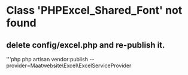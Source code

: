 
# Class 'PHPExcel_Shared_Font' not found

## delete config/excel.php and re-publish it. 
'''php
  php artisan vendor:publish --provider=Maatwebsite\Excel\ExcelServiceProvider
```
